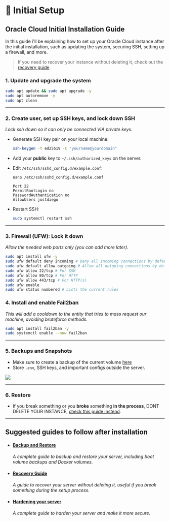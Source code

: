 # 🚀 Initial Setup

## Oracle Cloud Initial Installation Guide

In this guide i'll be explaining how to set up your Oracle Cloud instance after the initial installation, such as updating the system, securing SSH, setting up a firewall, and more.

> If you need to recover your instance without deleting it, check out the [recovery guide](recovery.md).

### 1. Update and upgrade the system

```bash
sudo apt update && sudo apt upgrade -y
sudo apt autoremove -y
sudo apt clean
```

***

### 2. Create user, set up SSH keys, and lock down SSH

_Lock ssh down so it can only be connected VIA private keys._

*   Generate SSH key pair on your local machine:

    ```bash
    ssh-keygen -t ed25519 -C "yourname@yourdomain"

    ```
* Add your **public** key to `~/.ssh/authorized_keys` on the server.
*   Edit `/etc/ssh/sshd_config.d/example.conf`:

    ```
    nano /etc/ssh/sshd_config.d/example.conf
    ```

    ```
    Port 22
    PermitRootLogin no
    PasswordAuthentication no
    AllowUsers justdiego

    ```
*   Restart SSH:

    ```bash
    sudo systemctl restart ssh
    ```

***

### 3. Firewall (UFW): Lock it down

_Allow the needed web ports only (you can add more later)._

```bash
sudo apt install ufw -y
sudo ufw default deny incoming # Deny all incoming connections by default
sudo ufw default allow outgoing # Allow all outgoing connections by default
sudo ufw allow 22/tcp # For SSH
sudo ufw allow 80/tcp # For HTTP
sudo ufw allow 443/tcp # For HTTP(s)
sudo ufw enable
sudo ufw status numbered # Lists the current rules
```

### 4. Install and enable Fail2ban

_This will add a cooldown to the entity that tries to mass request our machine, avoiding bruteforce methods._

```bash
sudo apt install fail2ban -y
sudo systemctl enable --now fail2ban
```

***

### 5. Backups and Snapshots

* Make sure to create a backup of the current volume [here](https://cloud.oracle.com/compute/instances)
* Store `.env`, SSH keys, and important configs outside the server.

![](https://imgur.com/jSEO16t.png)

***

### 6. Restore

* If you break something or you **broke** something **in the process**, DONT DELETE YOUR INSTANCE, [check this guide instead](guides/initial-setup/).

***

## Suggested guides to follow after installation

*   #### [Backup and Restore](../infrastructure/backup-recovery/backup.md)

    _A complete guide to backup and restore your server, including boot volume backups and Docker volumes._
*   #### [Recovery Guide](../infrastructure/backup-recovery/recovery.md)

    _A guide to recover your server without deleting it, useful if you break something during the setup process._
*   #### [Hardening your server](security-hardening.md)

    _A complete guide to harden your server and make it more secure._
